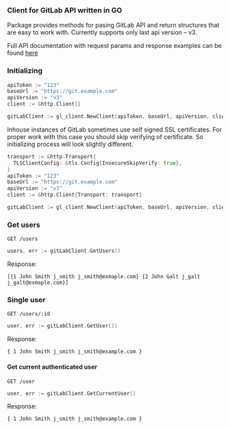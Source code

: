 ### Client for GitLab API written in GO

Package provides methods for pasing GitLab API and return structures that are easy to work with.
Currently supports only last api version – v3.

Full API documentation with request params and response examples can be found [here](http://docs.gitlab.com/ce/api/)

### Initializing

```go
apiToken := "123"
baseUrl := "https://git.example.com"
apiVersion := "v3"
client := &http.Client{}

gitLabClient := gl_client.NewClient(apiToken, baseUrl, apiVersion, client)
```

Inhouse instances of GitLab sometimes use self signed SSL certificates. For proper work with this case you should skip verifying of certificate.
So initializing process will look slightly different.

```go
transport := &http.Transport{
  TLSClientConfig: &tls.Config{InsecureSkipVerify: true},
}
apiToken := "123"
baseUrl := "https://git.example.com"
apiVersion := "v3"
client := &http.Client{Transport: transport}

gitLabClient := gl_client.NewClient(apiToken, baseUrl, apiVersion, client)
```

### Get users

```
GET /users
```

```go
users, err := gitLabClient.GetUsers()
```

Response:

```
[{1 John Smith j_smith j_smith@exmaple.com} {2 John Galt j_galt j_galt@exmaple.com}]
```

### Single user

```
GET /users/:id
```

```go
user, err := gitLabClient.GetUser(1)
```

Response:

```
{ 1 John Smith j_smith j_smith@example.com }
```

#### Get current authenticated user

```
GET /user
```

```go
user, err := gitLabClient.GetCurrentUser()
```

Response:

```
{ 1 John Smith j_smith j_smith@example.com }
```
